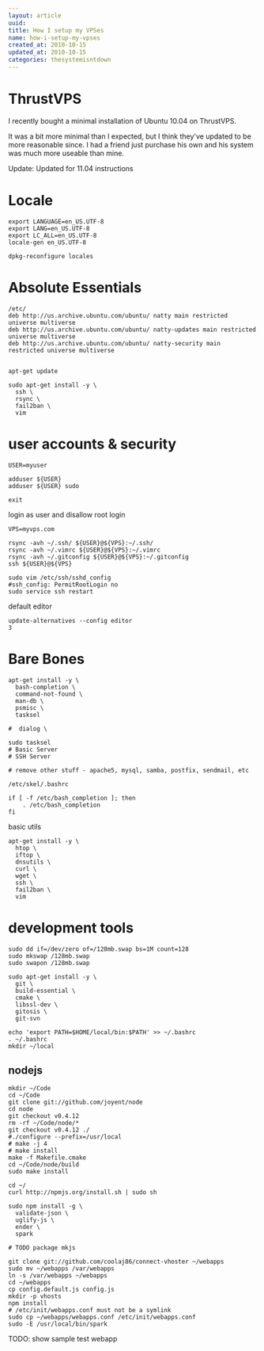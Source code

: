 ```yaml
---
layout: article
uuid: 
title: How I setup my VPSes
name: how-i-setup-my-vpses
created_at: 2010-10-15
updated_at: 2010-10-15
categories: thesystemisntdown
---
```

ThrustVPS
====

I recently bought a minimal installation of Ubuntu 10.04 on ThrustVPS.

It was a bit more minimal than I expected, but I think they've updated to be more reasonable since.
I had a friend just purchase his own and his system was much more useable than mine.

Update: Updated for 11.04 instructions

Locale
===

    export LANGUAGE=en_US.UTF-8
    export LANG=en_US.UTF-8
    export LC_ALL=en_US.UTF-8
    locale-gen en_US.UTF-8

    dpkg-reconfigure locales

Absolute Essentials
===

    /etc/
    deb http://us.archive.ubuntu.com/ubuntu/ natty main restricted universe multiverse
    deb http://us.archive.ubuntu.com/ubuntu/ natty-updates main restricted universe multiverse
    deb http://us.archive.ubuntu.com/ubuntu/ natty-security main restricted universe multiverse


    apt-get update

    sudo apt-get install -y \
      ssh \
      rsync \
      fail2ban \
      vim

user accounts & security
====

    USER=myuser

    adduser ${USER}
    adduser ${USER} sudo

    exit

login as user and disallow root login

    VPS=myvps.com

    rsync -avh ~/.ssh/ ${USER}@${VPS}:~/.ssh/
    rsync -avh ~/.vimrc ${USER}@${VPS}:~/.vimrc
    rsync -avh ~/.gitconfig ${USER}@${VPS}:~/.gitconfig
    ssh ${USER}@${VPS}

    sudo vim /etc/ssh/sshd_config
    #ssh_config: PermitRootLogin no
    sudo service ssh restart

default editor

    update-alternatives --config editor
    3



Bare Bones
====


    apt-get install -y \
      bash-completion \
      command-not-found \
      man-db \
      psmisc \
      tasksel

    #  dialog \

    sudo tasksel
    # Basic Server
    # SSH Server

    # remove other stuff - apache5, mysql, samba, postfix, sendmail, etc

`/etc/skel/.bashrc`

    if [ -f /etc/bash_completion ]; then
        . /etc/bash_completion
    fi

basic utils

    apt-get install -y \
      htop \
      iftop \
      dnsutils \
      curl \
      wget \
      ssh \
      fail2ban \
      vim

development tools
====

    sudo dd if=/dev/zero of=/128mb.swap bs=1M count=128
    sudo mkswap /128mb.swap
    sudo swapon /128mb.swap

    sudo apt-get install -y \
      git \
      build-essential \
      cmake \
      libssl-dev \
      gitosis \
      git-svn

    echo 'export PATH=$HOME/local/bin:$PATH' >> ~/.bashrc
    . ~/.bashrc
    mkdir ~/local

nodejs
----

    mkdir ~/Code
    cd ~/Code
    git clone git://github.com/joyent/node
    cd node
    git checkout v0.4.12
    rm -rf ~/Code/node/*
    git checkout v0.4.12 ./
    #./configure --prefix=/usr/local
    # make -j 4
    # make install
    make -f Makefile.cmake
    cd ~/Code/node/build
    sudo make install

    cd ~/
    curl http://npmjs.org/install.sh | sudo sh

    sudo npm install -g \
      validate-json \
      uglify-js \
      ender \
      spark

    # TODO package mkjs

    git clone git://github.com/coolaj86/connect-vhoster ~/webapps
    sudo mv ~/webapps /var/webapps
    ln -s /var/webapps ~/webapps
    cd ~/webapps
    cp config.default.js config.js
    mkdir -p vhosts
    npm install
    # /etc/init/webapps.conf must not be a symlink
    sudo cp ~/webapps/webapps.conf /etc/init/webapps.conf
    sudo -E /usr/local/bin/spark

TODO: show sample test webapp
